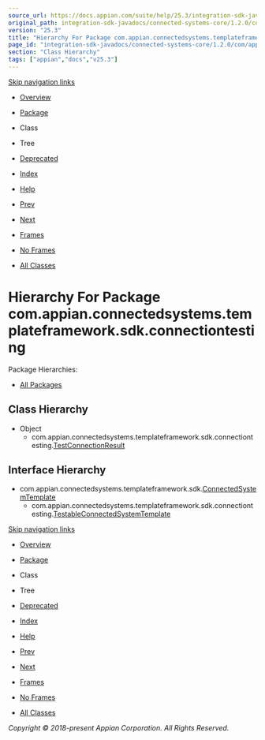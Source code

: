 ```yaml
---
source_url: https://docs.appian.com/suite/help/25.3/integration-sdk-javadocs/connected-systems-core/1.2.0/com/appian/connectedsystems/templateframework/sdk/connectiontesting/package-tree.html
original_path: integration-sdk-javadocs/connected-systems-core/1.2.0/com/appian/connectedsystems/templateframework/sdk/connectiontesting/package-tree.html
version: "25.3"
title: "Hierarchy For Package com.appian.connectedsystems.templateframework.sdk.connectiontesting"
page_id: "integration-sdk-javadocs/connected-systems-core/1.2.0/com/appian/connectedsystems/templateframework/sdk/connectiontesting/package-tree"
section: "Class Hierarchy"
tags: ["appian","docs","v25.3"]
---
```



[Skip navigation links](#skip.navbar.top "Skip navigation links")

-   [Overview](../../../../../../overview-summary.html)
-   [Package](package-summary.html)
-   Class
-   Tree
-   [Deprecated](../../../../../../deprecated-list.html)
-   [Index](../../../../../../index-all.html)
-   [Help](../../../../../../help-doc.html)

-   [Prev](../../../../../../com/appian/connectedsystems/templateframework/sdk/configuration/package-tree.html)
-   [Next](../../../../../../com/appian/connectedsystems/templateframework/sdk/diagnostics/package-tree.html)

-   [Frames](../../../../../../index.html?com/appian/connectedsystems/templateframework/sdk/connectiontesting/package-tree.html)
-   [No Frames](package-tree.html)

-   [All Classes](../../../../../../allclasses-noframe.html)

# Hierarchy For Package com.appian.connectedsystems.templateframework.sdk.connectiontesting

Package Hierarchies:

-   [All Packages](../../../../../../overview-tree.html)

## Class Hierarchy

-   Object
    -   com.appian.connectedsystems.templateframework.sdk.connectiontesting.[TestConnectionResult](../../../../../../com/appian/connectedsystems/templateframework/sdk/connectiontesting/TestConnectionResult.html "class in com.appian.connectedsystems.templateframework.sdk.connectiontesting")

## Interface Hierarchy

-   com.appian.connectedsystems.templateframework.sdk.[ConnectedSystemTemplate](../../../../../../com/appian/connectedsystems/templateframework/sdk/ConnectedSystemTemplate.html "interface in com.appian.connectedsystems.templateframework.sdk")
    -   com.appian.connectedsystems.templateframework.sdk.connectiontesting.[TestableConnectedSystemTemplate](../../../../../../com/appian/connectedsystems/templateframework/sdk/connectiontesting/TestableConnectedSystemTemplate.html "interface in com.appian.connectedsystems.templateframework.sdk.connectiontesting")

[Skip navigation links](#skip.navbar.bottom "Skip navigation links")

-   [Overview](../../../../../../overview-summary.html)
-   [Package](package-summary.html)
-   Class
-   Tree
-   [Deprecated](../../../../../../deprecated-list.html)
-   [Index](../../../../../../index-all.html)
-   [Help](../../../../../../help-doc.html)

-   [Prev](../../../../../../com/appian/connectedsystems/templateframework/sdk/configuration/package-tree.html)
-   [Next](../../../../../../com/appian/connectedsystems/templateframework/sdk/diagnostics/package-tree.html)

-   [Frames](../../../../../../index.html?com/appian/connectedsystems/templateframework/sdk/connectiontesting/package-tree.html)
-   [No Frames](package-tree.html)

-   [All Classes](../../../../../../allclasses-noframe.html)

_Copyright © 2018-present Appian Corporation. All Rights Reserved._